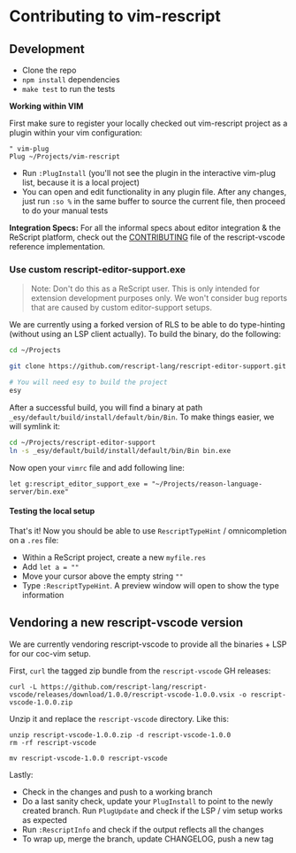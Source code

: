 # Contributing to vim-rescript

## Development

- Clone the repo
- `npm install` dependencies
- `make test` to run the tests

**Working within VIM**

First make sure to register your locally checked out vim-rescript project as a plugin within your vim configuration:

```vim
" vim-plug
Plug ~/Projects/vim-rescript
```

- Run `:PlugInstall` (you'll not see the plugin in the interactive vim-plug list, because it is a local project)
- You can open and edit functionality in any plugin file. After any changes, just run `:so %` in the same buffer to source the current file, then proceed to do your manual tests

**Integration Specs:**
For all the informal specs about editor integration & the ReScript platform, check out the [CONTRIBUTING](https://github.com/rescript-lang/rescript-vscode/blob/master/CONTRIBUTING.md) file of the rescript-vscode reference implementation.

### Use custom rescript-editor-support.exe

> Note: Don't do this as a ReScript user. This is only intended for extension development purposes only.
> We won't consider bug reports that are caused by custom editor-support setups.

We are currently using a forked version of RLS to be able to do type-hinting (without using an LSP client actually). To build the binary, do the following:

```bash
cd ~/Projects

git clone https://github.com/rescript-lang/rescript-editor-support.git

# You will need esy to build the project
esy
```

After a successful build, you will find a binary at path `_esy/default/build/install/default/bin/Bin`. To make things easier, we will symlink it:

```bash
cd ~/Projects/rescript-editor-support
ln -s _esy/default/build/install/default/bin/Bin bin.exe
```

Now open your `vimrc` file and add following line:

```vim
let g:rescript_editor_support_exe = "~/Projects/reason-language-server/bin.exe"
```

#### Testing the local setup

That's it! Now you should be able to use `RescriptTypeHint` / omnicompletion on a `.res` file:

- Within a ReScript project, create a new `myfile.res`
- Add `let a = ""`
- Move your cursor above the empty string `""`
- Type `:RescriptTypeHint`. A preview window will open to show the type information



## Vendoring a new rescript-vscode version

We are currently vendoring rescript-vscode to provide all the binaries + LSP for our coc-vim setup.

First, `curl` the tagged zip bundle from the `rescript-vscode` GH releases:

```
curl -L https://github.com/rescript-lang/rescript-vscode/releases/download/1.0.0/rescript-vscode-1.0.0.vsix -o rescript-vscode-1.0.0.zip
```

Unzip it and replace the `rescript-vscode` directory. Like this:

```
unzip rescript-vscode-1.0.0.zip -d rescript-vscode-1.0.0
rm -rf rescript-vscode

mv rescript-vscode-1.0.0 rescript-vscode
```

Lastly:

- Check in the changes and push to a working branch
- Do a last sanity check, update your `PlugInstall` to point to the newly created branch. Run `PlugUpdate` and check if the LSP / vim setup works as expected
- Run `:RescriptInfo` and check if the output reflects all the changes
- To wrap up, merge the branch, update CHANGELOG, push a new tag

